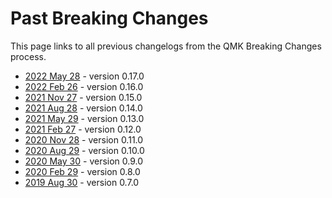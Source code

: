 # Past Breaking Changes

This page links to all previous changelogs from the QMK Breaking Changes process.

* [2022 May 28](ChangeLog/20220528.md) - version 0.17.0
* [2022 Feb 26](ChangeLog/20220226.md) - version 0.16.0
* [2021 Nov 27](ChangeLog/20211127.md) - version 0.15.0
* [2021 Aug 28](ChangeLog/20210828.md) - version 0.14.0
* [2021 May 29](ChangeLog/20210529.md) - version 0.13.0
* [2021 Feb 27](ChangeLog/20210227.md) - version 0.12.0
* [2020 Nov 28](ChangeLog/20201128.md) - version 0.11.0
* [2020 Aug 29](ChangeLog/20200829.md) - version 0.10.0
* [2020 May 30](ChangeLog/20200530.md) - version 0.9.0
* [2020 Feb 29](ChangeLog/20200229.md) - version 0.8.0
* [2019 Aug 30](ChangeLog/20190830.md) - version 0.7.0
